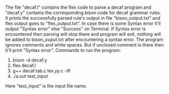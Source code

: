 The file "decaf.l" contains the flex code to parse a decaf program and "decaf.y" contains the corresponding bison code for decaf grammar rules. It prints the successfully parsed rule's output in file "bison_output.txt" and flex output goes to "flex_output.txt". In case there is some Syntax error it'll output "Syntax error" else "Success" on Terminal. If Syntax error is encountered then parsing will stop there and program will exit, nothing will be added to bison_ouput.txt after encountering a syntax error.
The program ignores comments and white spaces. But if unclosed comment is there then it'll print "Syntax error".
Commands to run the program:
1. bison -d decaf.y
2. flex decaf.l
3. g++ decaf.tab.c lex.yy.c -lfl
3. ./a.out test_input

Here "test_input" is the input file name.
